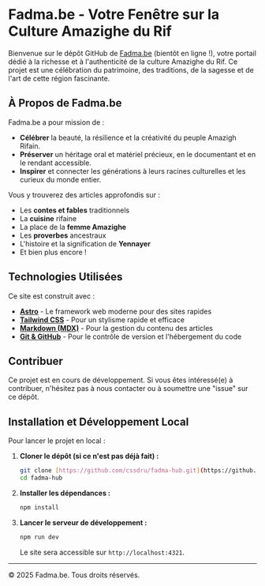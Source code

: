 # Fadma.be - Votre Fenêtre sur la Culture Amazighe du Rif

Bienvenue sur le dépôt GitHub de [Fadma.be](https://www.fadma.be) (bientôt en ligne !), votre portail dédié à la richesse et à l'authenticité de la culture Amazighe du Rif. Ce projet est une célébration du patrimoine, des traditions, de la sagesse et de l'art de cette région fascinante.

## À Propos de Fadma.be

Fadma.be a pour mission de :
* **Célébrer** la beauté, la résilience et la créativité du peuple Amazigh Rifain.
* **Préserver** un héritage oral et matériel précieux, en le documentant et en le rendant accessible.
* **Inspirer** et connecter les générations à leurs racines culturelles et les curieux du monde entier.

Vous y trouverez des articles approfondis sur :
* Les **contes et fables** traditionnels
* La **cuisine** rifaine
* La place de la **femme Amazighe**
* Les **proverbes** ancestraux
* L'histoire et la signification de **Yennayer**
* Et bien plus encore !

## Technologies Utilisées

Ce site est construit avec :
* [**Astro**](https://astro.build/) - Le framework web moderne pour des sites rapides
* [**Tailwind CSS**](https://tailwindcss.com/) - Pour un stylisme rapide et efficace
* [**Markdown (MDX)**](https://mdxjs.com/) - Pour la gestion du contenu des articles
* [**Git & GitHub**](https://github.com/) - Pour le contrôle de version et l'hébergement du code

## Contribuer

Ce projet est en cours de développement. Si vous êtes intéressé(e) à contribuer, n'hésitez pas à nous contacter ou à soumettre une "issue" sur ce dépôt.

## Installation et Développement Local

Pour lancer le projet en local :

1.  **Cloner le dépôt (si ce n'est pas déjà fait) :**
    ```bash
    git clone [https://github.com/cssdru/fadma-hub.git](https://github.com/YOUR_GITHUB_USERNAME/fadma-hub.git)
    cd fadma-hub
    ```
2.  **Installer les dépendances :**
    ```bash
    npm install
    ```
3.  **Lancer le serveur de développement :**
    ```bash
    npm run dev
    ```
    Le site sera accessible sur `http://localhost:4321`.


---

© 2025 Fadma.be. Tous droits réservés.